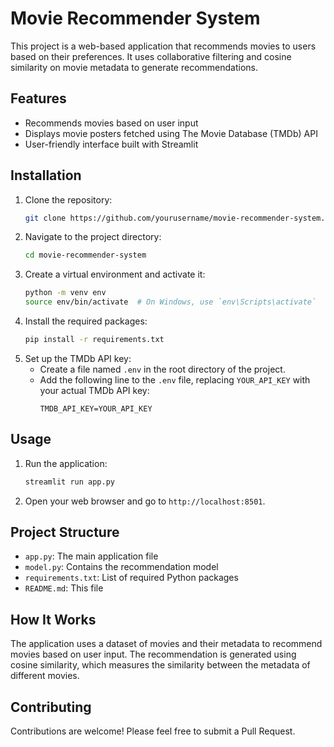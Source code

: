 

# Movie Recommender System

This project is a web-based application that recommends movies to users based on their preferences. It uses collaborative filtering and cosine similarity on movie metadata to generate recommendations.

## Features

- Recommends movies based on user input
- Displays movie posters fetched using The Movie Database (TMDb) API
- User-friendly interface built with Streamlit

## Installation

1. Clone the repository:
   ```sh
   git clone https://github.com/yourusername/movie-recommender-system.git
   ```
2. Navigate to the project directory:
   ```sh
   cd movie-recommender-system
   ```
3. Create a virtual environment and activate it:
   ```sh
   python -m venv env
   source env/bin/activate  # On Windows, use `env\Scripts\activate`
   ```
4. Install the required packages:
   ```sh
   pip install -r requirements.txt
   ```
5. Set up the TMDb API key:
   - Create a file named `.env` in the root directory of the project.
   - Add the following line to the `.env` file, replacing `YOUR_API_KEY` with your actual TMDb API key:
     ```
     TMDB_API_KEY=YOUR_API_KEY
     ```

## Usage

1. Run the application:
   ```sh
   streamlit run app.py
   ```
2. Open your web browser and go to `http://localhost:8501`.

## Project Structure

- `app.py`: The main application file
- `model.py`: Contains the recommendation model
- `requirements.txt`: List of required Python packages
- `README.md`: This file

## How It Works

The application uses a dataset of movies and their metadata to recommend movies based on user input. The recommendation is generated using cosine similarity, which measures the similarity between the metadata of different movies.

## Contributing

Contributions are welcome! Please feel free to submit a Pull Request.

